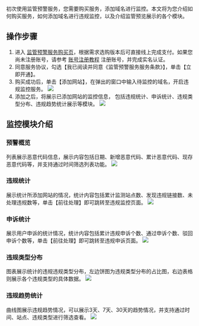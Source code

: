 初次使用监管预警服务，您需要购买服务，添加域名进行监控。本文将为您介绍如何购买服务，如何添加域名进行违规监控，以及介绍监管预览展示的各个模块。

## 操作步骤
1. 进入 [监管预警服务购买页](https://buy.cloud.tencent.com/rvs)，根据需求选购版本后可直接线上完成支付。如果您尚未注册账号，请参考 [账号注册教程](https://cloud.tencent.com/document/product/378/17985) 注册账号，并完成实名认证。
2. 同意服务协议，勾选【我已阅读并同意《监管预警服务服务条款》】，单击【立即开通】。
3. 购买成功后，单击【添加网站】，在弹出的窗口中输入待监控的域名，开启违规监控服务。
![](https://main.qcloudimg.com/raw/9acca2af9dde0bde815c47ee654f0ff9.png)
4. 添加之后，将展示已添加网站的监控信息， 包括违规统计、申诉统计、违规类型分布、违规趋势统计展示等模块。
![](https://main.qcloudimg.com/raw/8a1eb04d2e4405f404bff5c232d308b3.png)

## 监控模块介绍
### 预警概览
列表展示恶意代码信息，展示内容包括日期、新增恶意代码、累计恶意代码、现存恶意代码等，并支持通过时间筛选列表功能。
![](https://main.qcloudimg.com/raw/78c0b15bdefe1bde74879e35d7bd5d55.png)

### 违规统计
展示统计所添加网站的情况，统计内容包括累计监测站点数、发现违规链接数、未处理违规数等，单击【前往处理】即可跳转至违规监控页面。
![](https://main.qcloudimg.com/raw/0053b8c82a489151b62f2ccabb87b670.png)

### 申诉统计
展示用户申诉的统计情况，统计内容包括累计违规申诉个数、通过申诉个数、驳回申诉个数等，单击【前往处理】即可跳转至违规申诉页面。
![](https://main.qcloudimg.com/raw/489fed3919b85841a5252fada35fdfb3.png)


### 违规类型分布
图表展示统计的违规违规类型分布，左边饼图为违规类型分布的占比图，右边表格则展示各个违规类型的具体数据。
![](https://main.qcloudimg.com/raw/8d1c4f175a033a6386099b5b97ea70ef.png)


### 违规趋势统计
曲线图展示违规趋势情况，可以展示3天、7天、30天的趋势情况，并支持通过时间、站点、违规类型进行筛选查看。
![](https://main.qcloudimg.com/raw/dae2b3bf86cc8fc74ef8e2e835c0014f.png)
